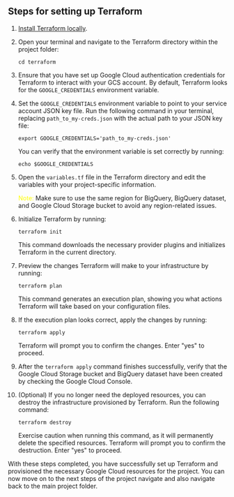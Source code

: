 ## Steps for setting up Terraform

1. [Install Terraform locally](https://developer.hashicorp.com/terraform/install).

2. Open your terminal and navigate to the Terraform directory within the project folder:
   ```
   cd terraform
   ```

3. Ensure that you have set up Google Cloud authentication credentials for Terraform to interact with your GCS account. By default, Terraform looks for the `GOOGLE_CREDENTIALS` environment variable.

4. Set the `GOOGLE_CREDENTIALS` environment variable to point to your service account JSON key file. Run the following command in your terminal, replacing `path_to_my-creds.json` with the actual path to your JSON key file:
   ```
   export GOOGLE_CREDENTIALS='path_to_my-creds.json'
   ```

   You can verify that the environment variable is set correctly by running:
   ```
   echo $GOOGLE_CREDENTIALS
   ```

5. Open the `variables.tf` file in the Terraform directory and edit the variables with your project-specific information.

   <span style="color:yellow">Note:</span> Make sure to use the same region for BigQuery, BigQuery dataset, and Google Cloud Storage bucket to avoid any region-related issues.

6. Initialize Terraform by running:
   ```
   terraform init
   ```

   This command downloads the necessary provider plugins and initializes Terraform in the current directory.

7. Preview the changes Terraform will make to your infrastructure by running:
   ```
   terraform plan
   ```

   This command generates an execution plan, showing you what actions Terraform will take based on your configuration files.

8. If the execution plan looks correct, apply the changes by running:
   ```
   terraform apply
   ```

   Terraform will prompt you to confirm the changes. Enter "yes" to proceed.

9. After the `terraform apply` command finishes successfully, verify that the Google Cloud Storage bucket and BigQuery dataset have been created by checking the Google Cloud Console.

10. (Optional) If you no longer need the deployed resources, you can destroy the infrastructure provisioned by Terraform. Run the following command:
    ```
    terraform destroy
    ```

    Exercise caution when running this command, as it will permanently delete the specified resources. Terraform will prompt you to confirm the destruction. Enter "yes" to proceed.

With these steps completed, you have successfully set up Terraform and provisioned the necessary Google Cloud resources for the project. You can now move on to the next steps of the project navigate and also navigate back to the main project folder.